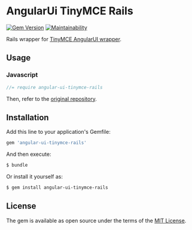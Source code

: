 # AngularUi TinyMCE Rails
[![Gem Version](https://badge.fury.io/rb/angular-ui-tinymce-rails.svg)](https://badge.fury.io/rb/angular-ui-tinymce-rails)
[![Maintainability](https://api.codeclimate.com/v1/badges/e4e8a4ecc4302c50a7e2/maintainability)](https://codeclimate.com/github/juliendargelos/angular-ui-tinymce-rails/maintainability)

Rails wrapper for [TinyMCE AngularUI wrapper](https://github.com/angular-ui/ui-tinymce).

## Usage

### Javascript
```javascript
//= require angular-ui-tinymce-rails
```

Then, refer to the [original repository](https://github.com/angular-ui/ui-tinymce#usage).

## Installation
Add this line to your application's Gemfile:

```ruby
gem 'angular-ui-tinymce-rails'
```

And then execute:
```bash
$ bundle
```

Or install it yourself as:
```bash
$ gem install angular-ui-tinymce-rails
```

## License
The gem is available as open source under the terms of the [MIT License](http://opensource.org/licenses/MIT).
